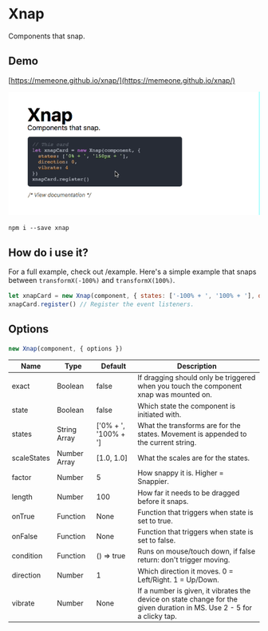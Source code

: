 # Xnap

Components that snap.

## Demo
[https://memeone.github.io/xnap/](https://memeone.github.io/xnap/)

![Demo Gif](./demo.gif)

```
npm i --save xnap
```

## How do i use it?

For a full example, check out /example.
Here's a simple example that snaps between `transformX(-100%)` and `transformX(100%)`.

```js
let xnapCard = new Xnap(component, { states: ['-100% + ', '100% + '], direction: 0 })
xnapCard.register() // Register the event listeners.
```

## Options

```js
new Xnap(component, { options })
```

| Name        | Type         | Default              | Description                                                                                                              |
|-------------|--------------|----------------------|--------------------------------------------------------------------------------------------------------------------------|
| exact       | Boolean      | false                | If dragging should only be triggered when you touch the component xnap was mounted on.                                   |
| state       | Boolean      | false                | Which state the component is initiated with.                                                                             |
| states      | String Array | ['0% + ', '100% + '] | What the transforms are for the states. Movement is appended to the current string.                                      |
| scaleStates | Number Array | [1.0, 1.0]           | What the scales are for the states.                                                                                      |
| factor      | Number       | 5                    | How snappy it is. Higher = Snappier.                                                                                     |
| length      | Number       | 100                  | How far it needs to be dragged before it snaps.                                                                          |
| onTrue      | Function     | None                 | Function that triggers when state is set to true.                                                                        |
| onFalse     | Function     | None                 | Function that triggers when state is set to false.                                                                       |
| condition   | Function     | () => true           | Runs on mouse/touch down, if false return: don't trigger moving.                                                         |
| direction   | Number       | 1                    | Which direction it moves. 0 = Left/Right. 1 = Up/Down.                                                                   |
| vibrate     | Number       | None                 | If a number is given, it vibrates the device on state change for the given duration in MS. Use 2 - 5 for a clicky tap.   |
